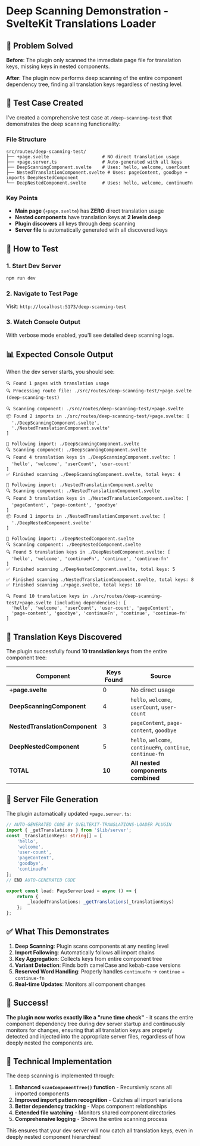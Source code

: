 # Deep Scanning Demonstration - SvelteKit Translations Loader

## 🎯 Problem Solved

**Before**: The plugin only scanned the immediate page file for translation keys, missing keys in nested components.

**After**: The plugin now performs deep scanning of the entire component dependency tree, finding all translation keys regardless of nesting level.

## 🧪 Test Case Created

I've created a comprehensive test case at `/deep-scanning-test` that demonstrates the deep scanning functionality:

### File Structure

```
src/routes/deep-scanning-test/
├── +page.svelte                    # NO direct translation usage
├── +page.server.ts                 # Auto-generated with all keys
├── DeepScanningComponent.svelte    # Uses: hello, welcome, userCount
├── NestedTranslationComponent.svelte # Uses: pageContent, goodbye + imports DeepNestedComponent
└── DeepNestedComponent.svelte      # Uses: hello, welcome, continueFn
```

### Key Points

- **Main page** (`+page.svelte`) has **ZERO** direct translation usage
- **Nested components** have translation keys at **2 levels deep**
- **Plugin discovers** all keys through deep scanning
- **Server file** is automatically generated with all discovered keys

## 🚀 How to Test

### 1. Start Dev Server

```bash
npm run dev
```

### 2. Navigate to Test Page

Visit: `http://localhost:5173/deep-scanning-test`

### 3. Watch Console Output

With verbose mode enabled, you'll see detailed deep scanning logs.

## 📊 Expected Console Output

When the dev server starts, you should see:

```
🔍 Found 1 pages with translation usage
🔍 Processing route file: ./src/routes/deep-scanning-test/+page.svelte (deep-scanning-test)

🔍 Scanning component: ./src/routes/deep-scanning-test/+page.svelte
📦 Found 2 imports in ./src/routes/deep-scanning-test/+page.svelte: [
  './DeepScanningComponent.svelte',
  './NestedTranslationComponent.svelte'
]

🔗 Following import: ./DeepScanningComponent.svelte
🔍 Scanning component: ./DeepScanningComponent.svelte
🔍 Found 4 translation keys in ./DeepScanningComponent.svelte: [
  'hello', 'welcome', 'userCount', 'user-count'
]
✅ Finished scanning ./DeepScanningComponent.svelte, total keys: 4

🔗 Following import: ./NestedTranslationComponent.svelte
🔍 Scanning component: ./NestedTranslationComponent.svelte
🔍 Found 3 translation keys in ./NestedTranslationComponent.svelte: [
  'pageContent', 'page-content', 'goodbye'
]
📦 Found 1 imports in ./NestedTranslationComponent.svelte: [
  './DeepNestedComponent.svelte'
]

🔗 Following import: ./DeepNestedComponent.svelte
🔍 Scanning component: ./DeepNestedComponent.svelte
🔍 Found 5 translation keys in ./DeepNestedComponent.svelte: [
  'hello', 'welcome', 'continueFn', 'continue', 'continue-fn'
]
✅ Finished scanning ./DeepNestedComponent.svelte, total keys: 5

✅ Finished scanning ./NestedTranslationComponent.svelte, total keys: 8
✅ Finished scanning ./+page.svelte, total keys: 10

🔍 Found 10 translation keys in ./src/routes/deep-scanning-test/+page.svelte (including dependencies): [
  'hello', 'welcome', 'userCount', 'user-count', 'pageContent',
  'page-content', 'goodbye', 'continueFn', 'continue', 'continue-fn'
]
```

## 🔑 Translation Keys Discovered

The plugin successfully found **10 translation keys** from the entire component tree:

| Component                      | Keys Found | Source                                                      |
| ------------------------------ | ---------- | ----------------------------------------------------------- |
| **+page.svelte**               | 0          | No direct usage                                             |
| **DeepScanningComponent**      | 4          | `hello`, `welcome`, `userCount`, `user-count`               |
| **NestedTranslationComponent** | 3          | `pageContent`, `page-content`, `goodbye`                    |
| **DeepNestedComponent**        | 5          | `hello`, `welcome`, `continueFn`, `continue`, `continue-fn` |
| **TOTAL**                      | **10**     | **All nested components combined**                          |

## 📝 Server File Generation

The plugin automatically updated `+page.server.ts`:

```typescript
// AUTO-GENERATED CODE BY SVELTEKIT-TRANSLATIONS-LOADER PLUGIN
import { _getTranslations } from '$lib/server';
const _translationKeys: string[] = [
	'hello',
	'welcome',
	'user-count',
	'pageContent',
	'goodbye',
	'continueFn'
];
// END AUTO-GENERATED CODE

export const load: PageServerLoad = async () => {
	return {
		_loadedTranslations: _getTranslations(_translationKeys)
	};
};
```

## ✅ What This Demonstrates

1. **Deep Scanning**: Plugin scans components at any nesting level
2. **Import Following**: Automatically follows all import chains
3. **Key Aggregation**: Collects keys from entire component tree
4. **Variant Detection**: Finds both camelCase and kebab-case versions
5. **Reserved Word Handling**: Properly handles `continueFn` → `continue` + `continue-fn`
6. **Real-time Updates**: Monitors all component changes

## 🎉 Success!

**The plugin now works exactly like a "rune time check"** - it scans the entire component dependency tree during dev server startup and continuously monitors for changes, ensuring that all translation keys are properly detected and injected into the appropriate server files, regardless of how deeply nested the components are.

## 🔧 Technical Implementation

The deep scanning is implemented through:

1. **Enhanced `scanComponentTree()` function** - Recursively scans all imported components
2. **Improved import pattern recognition** - Catches all import variations
3. **Better dependency tracking** - Maps component relationships
4. **Extended file watching** - Monitors shared component directories
5. **Comprehensive logging** - Shows the entire scanning process

This ensures that your dev server will now catch all translation keys, even in deeply nested component hierarchies!
